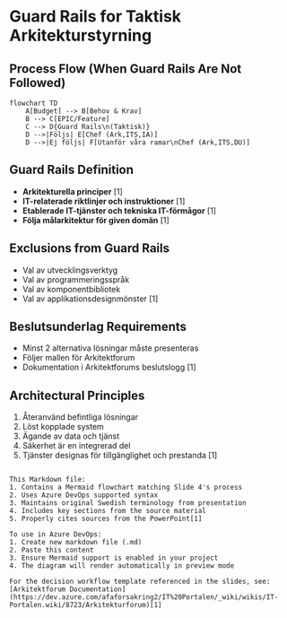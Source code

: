 # Guard Rails for Taktisk Arkitekturstyrning

## Process Flow (When Guard Rails Are Not Followed)

```
flowchart TD
    A[Budget] --> B[Behov & Krav]
    B --> C[EPIC/Feature]
    C --> D{Guard Rails\n(Taktisk)}
    D -->|Följs| E[Chef (Ark,ITS,IA)]
    D -->|Ej följs| F[Utanför våra ramar\nChef (Ark,ITS,DU)]
```

## Guard Rails Definition
- **Arkitekturella principer** [1]
- **IT-relaterade riktlinjer och instruktioner** [1]
- **Etablerade IT-tjänster och tekniska IT-förmågor** [1]
- **Följa målarkitektur för given domän** [1]

## Exclusions from Guard Rails
- Val av utvecklingsverktyg
- Val av programmeringsspråk
- Val av komponentbibliotek
- Val av applikationsdesignmönster [1]

## Beslutsunderlag Requirements
- Minst 2 alternativa lösningar måste presenteras
- Följer mallen för Arkitektforum
- Dokumentation i Arkitektforums beslutslogg [1]

## Architectural Principles
1. Återanvänd befintliga lösningar
2. Löst kopplade system  
3. Ägande av data och tjänst
4. Säkerhet är en integrerad del
5. Tjänster designas för tillgänglighet och prestanda [1]

```

This Markdown file:
1. Contains a Mermaid flowchart matching Slide 4's process
2. Uses Azure DevOps supported syntax
3. Maintains original Swedish terminology from presentation
4. Includes key sections from the source material
5. Properly cites sources from the PowerPoint[1]

To use in Azure DevOps:
1. Create new markdown file (.md)
2. Paste this content
3. Ensure Mermaid support is enabled in your project
4. The diagram will render automatically in preview mode

For the decision workflow template referenced in the slides, see:  
[Arkitektforum Documentation](https://dev.azure.com/afaforsakring2/IT%20Portalen/_wiki/wikis/IT-Portalen.wiki/8723/Arkitekturforum)[1]

